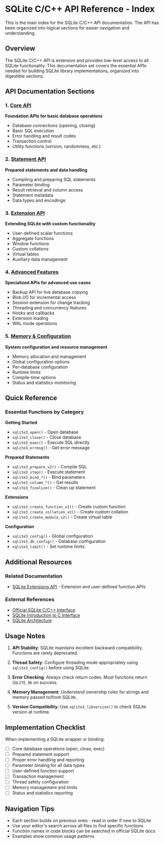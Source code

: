 # SQLite C/C++ API Reference - Index

This is the main index for the SQLite C/C++ API documentation. The API has been organized into logical sections for easier navigation and understanding.

## Overview

The SQLite C/C++ API is extensive and provides low-level access to all SQLite functionality. This documentation set covers the essential APIs needed for building SQLite library implementations, organized into digestible sections.

## API Documentation Sections

### 1. [Core API](sqlite-api-core.md)

**Foundation APIs for basic database operations**

- Database connections (opening, closing)
- Basic SQL execution
- Error handling and result codes
- Transaction control
- Utility functions (version, randomness, etc.)

### 2. [Statement API](sqlite-api-statements.md)

**Prepared statements and data handling**

- Compiling and preparing SQL statements
- Parameter binding
- Result retrieval and column access
- Statement metadata
- Data types and encodings

### 3. [Extension API](sqlite-api-extensions.md)

**Extending SQLite with custom functionality**

- User-defined scalar functions
- Aggregate functions
- Window functions
- Custom collations
- Virtual tables
- Auxiliary data management

### 4. [Advanced Features](sqlite-api-advanced.md)

**Specialized APIs for advanced use cases**

- Backup API for live database copying
- Blob I/O for incremental access
- Session extension for change tracking
- Threading and concurrency features
- Hooks and callbacks
- Extension loading
- WAL mode operations

### 5. [Memory & Configuration](sqlite-api-memory-config.md)

**System configuration and resource management**

- Memory allocation and management
- Global configuration options
- Per-database configuration
- Runtime limits
- Compile-time options
- Status and statistics monitoring

## Quick Reference

### Essential Functions by Category

**Getting Started**

- `sqlite3_open()` - Open database
- `sqlite3_close()` - Close database
- `sqlite3_exec()` - Execute SQL directly
- `sqlite3_errmsg()` - Get error message

**Prepared Statements**

- `sqlite3_prepare_v2()` - Compile SQL
- `sqlite3_step()` - Execute statement
- `sqlite3_bind_*()` - Bind parameters
- `sqlite3_column_*()` - Get results
- `sqlite3_finalize()` - Clean up statement

**Extensions**

- `sqlite3_create_function_v2()` - Create custom function
- `sqlite3_create_collation_v2()` - Create custom collation
- `sqlite3_create_module_v2()` - Create virtual table

**Configuration**

- `sqlite3_config()` - Global configuration
- `sqlite3_db_config()` - Database configuration
- `sqlite3_limit()` - Set runtime limits

## Additional Resources

### Related Documentation

- [SQLite Extensions API](sqlite-api-extensions.md) - Extension and user-defined function APIs

### External References

- [Official SQLite C/C++ Interface](https://sqlite.org/c3ref/intro.html)
- [SQLite Introduction to C Interface](https://sqlite.org/cintro.html)
- [SQLite Architecture](https://sqlite.org/arch.html)

## Usage Notes

1. **API Stability**: SQLite maintains excellent backward compatibility. Functions are rarely deprecated.

2. **Thread Safety**: Configure threading mode appropriately using `sqlite3_config()` before using SQLite.

3. **Error Checking**: Always check return codes. Most functions return `SQLITE_OK` on success.

4. **Memory Management**: Understand ownership rules for strings and memory passed to/from SQLite.

5. **Version Compatibility**: Use `sqlite3_libversion()` to check SQLite version at runtime.

## Implementation Checklist

When implementing a SQLite wrapper or binding:

- [ ] Core database operations (open, close, exec)
- [ ] Prepared statement support
- [ ] Proper error handling and reporting
- [ ] Parameter binding for all data types
- [ ] User-defined function support
- [ ] Transaction management
- [ ] Thread safety configuration
- [ ] Memory management and limits
- [ ] Status and statistics reporting

## Navigation Tips

- Each section builds on previous ones - read in order if new to SQLite
- Use your editor's search across all files to find specific functions
- Function names in code blocks can be searched in official SQLite docs
- Examples show common usage patterns
